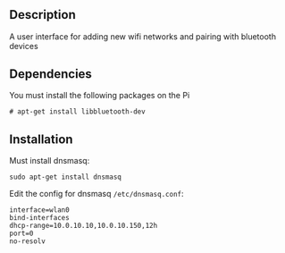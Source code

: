 # 
## Description
A user interface for adding new wifi networks and pairing with bluetooth devices

## Dependencies
You must install the following packages on the Pi
```
# apt-get install libbluetooth-dev
```

## Installation
Must install dnsmasq:
```
sudo apt-get install dnsmasq
```

Edit the config for dnsmasq ``/etc/dnsmasq.conf``:
```
interface=wlan0
bind-interfaces
dhcp-range=10.0.10.10,10.0.10.150,12h
port=0
no-resolv
```